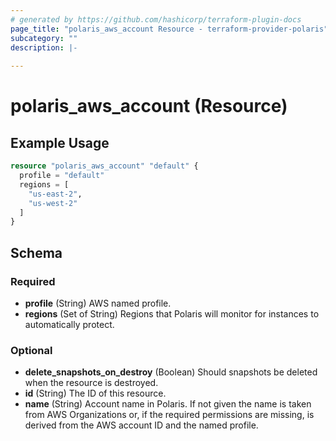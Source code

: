 ```yaml
---
# generated by https://github.com/hashicorp/terraform-plugin-docs
page_title: "polaris_aws_account Resource - terraform-provider-polaris"
subcategory: ""
description: |-
  
---
```


# polaris_aws_account (Resource)



## Example Usage

```terraform
resource "polaris_aws_account" "default" {
  profile = "default"
  regions = [
    "us-east-2",
    "us-west-2"
  ]
}
```

<!-- schema generated by tfplugindocs -->
## Schema

### Required

- **profile** (String) AWS named profile.
- **regions** (Set of String) Regions that Polaris will monitor for instances to automatically protect.

### Optional

- **delete_snapshots_on_destroy** (Boolean) Should snapshots be deleted when the resource is destroyed.
- **id** (String) The ID of this resource.
- **name** (String) Account name in Polaris. If not given the name is taken from AWS Organizations or, if the required permissions are missing, is derived from the AWS account ID and the named profile.


